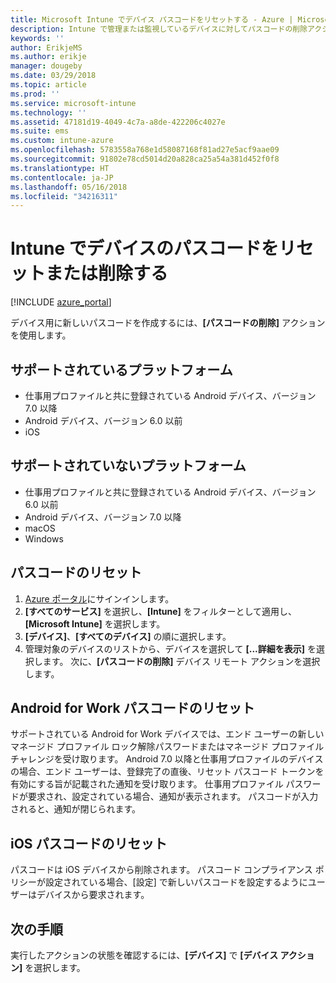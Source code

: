 ```yaml
---
title: Microsoft Intune でデバイス パスコードをリセットする - Azure | Microsoft Docs
description: Intune で管理または監視しているデバイスに対してパスコードの削除アクションを使用して、パスコードを削除またはリセットします。
keywords: ''
author: ErikjeMS
ms.author: erikje
manager: dougeby
ms.date: 03/29/2018
ms.topic: article
ms.prod: ''
ms.service: microsoft-intune
ms.technology: ''
ms.assetid: 47181d19-4049-4c7a-a8de-422206c4027e
ms.suite: ems
ms.custom: intune-azure
ms.openlocfilehash: 5783558a768e1d58087168f81ad27e5acf9aae09
ms.sourcegitcommit: 91802e78cd5014d20a828ca25a54a381d452f0f8
ms.translationtype: HT
ms.contentlocale: ja-JP
ms.lasthandoff: 05/16/2018
ms.locfileid: "34216311"
---
```

# <a name="reset-or-remove-a-device-passcode-in-intune"></a>Intune でデバイスのパスコードをリセットまたは削除する

[!INCLUDE [azure_portal](./includes/azure_portal.md)]

デバイス用に新しいパスコードを作成するには、**[パスコードの削除]** アクションを使用します。

## <a name="supported-platforms"></a>サポートされているプラットフォーム

- 仕事用プロファイルと共に登録されている Android デバイス、バージョン 7.0 以降
- Android デバイス、バージョン 6.0 以前
- iOS 
     
## <a name="unsupported-platforms"></a>サポートされていないプラットフォーム

- 仕事用プロファイルと共に登録されている Android デバイス、バージョン 6.0 以前
- Android デバイス、バージョン 7.0 以降
- macOS
- Windows

## <a name="reset-a-passcode"></a>パスコードのリセット

1. [Azure ポータル](https://portal.azure.com)にサインインします。
2. **[すべてのサービス]** を選択し、**[Intune]** をフィルターとして適用し、**[Microsoft Intune]** を選択します。
3. **[デバイス]**、**[すべてのデバイス]** の順に選択します。
4. 管理対象のデバイスのリストから、デバイスを選択して **[...詳細を表示]** を選択します。 次に、**[パスコードの削除]** デバイス リモート アクションを選択します。

## <a name="resetting-android-for-work-passcodes"></a>Android for Work パスコードのリセット

サポートされている Android for Work デバイスでは、エンド ユーザーの新しいマネージド プロファイル ロック解除パスワードまたはマネージド プロファイル チャレンジを受け取ります。 Android 7.0 以降と仕事用プロファイルのデバイスの場合、エンド ユーザーは、登録完了の直後、リセット パスコード トークンを有効にする旨が記載された通知を受け取ります。 仕事用プロファイル パスワードが要求され、設定されている場合、通知が表示されます。 パスコードが入力されると、通知が閉じられます。

## <a name="resetting-ios-passcodes"></a>iOS パスコードのリセット

パスコードは iOS デバイスから削除されます。 パスコード コンプライアンス ポリシーが設定されている場合、[設定] で新しいパスコードを設定するようにユーザーはデバイスから要求されます。 

## <a name="next-steps"></a>次の手順

実行したアクションの状態を確認するには、**[デバイス]** で **[デバイス アクション]** を選択します。
